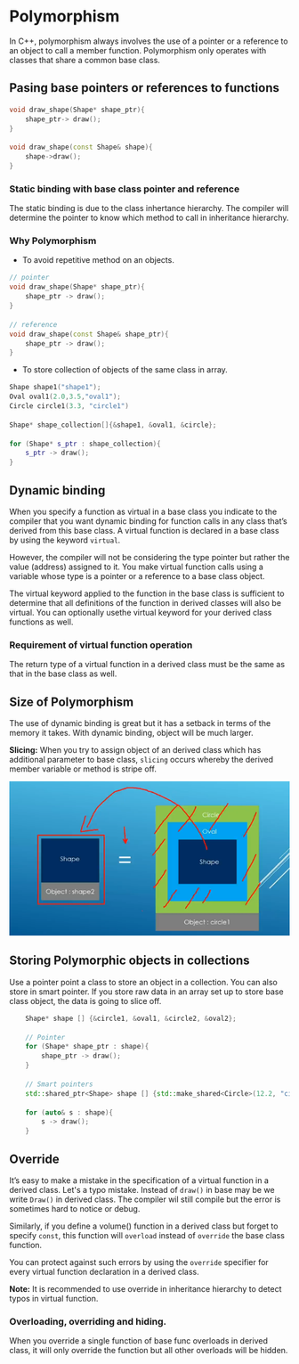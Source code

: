 # Polymorphism

In C++, polymorphism always involves the use of a pointer or a reference to an object to call a member function. Polymorphism only operates with classes that share a common base class.

## Pasing base pointers or references to functions

```c++
void draw_shape(Shape* shape_ptr){
    shape_ptr-> draw();
}

void draw_shape(const Shape& shape){
    shape->draw();
}
```

### Static binding with base class pointer and reference

The static binding is due to the class inhertance hierarchy. The compiler will determine the pointer to know which method to call in inheritance hierarchy.

### Why Polymorphism
* To avoid repetitive method on an objects.
```c++
// pointer
void draw_shape(Shape* shape_ptr){
    shape_ptr -> draw();
}

// reference
void draw_shape(const Shape& shape_ptr){
    shape_ptr -> draw();
}
```
* To store collection of objects of the same class in array.

```c++
Shape shape1("shape1");
Oval oval1(2.0,3.5,"oval1");
Circle circle1(3.3, "circle1")

Shape* shape_collection[]{&shape1, &oval1, &circle};

for (Shape* s_ptr : shape_collection){
    s_ptr -> draw();
}
```

## Dynamic binding

When you specify a function as virtual in a base class you indicate to the compiler that you want dynamic binding for function calls in any class that’s derived from this base class. A virtual function is declared in a base class by using the keyword `virtual`.

However, the compiler will not be considering the type pointer but rather the value (address) assigned to it. You make virtual function calls using a variable whose type is a pointer or a reference to a base class object. 

The virtual keyword applied to the function in the base class is sufficient to determine that all definitions of the function in derived classes will also be virtual. You can optionally usethe virtual keyword for your derived class functions as well.

### Requirement of virtual function operation

The return type of a virtual function in a derived class must be the same as that in the base class as well.

## Size of Polymorphism

The use of dynamic binding is great but it has a setback in terms of the memory it takes. With dynamic binding, object will be much larger. 

**Slicing:** When you try to assign object of an derived class which has additional parameter to base class, `slicing` occurs whereby the derived member variable or method is stripe off.

![slicing](slicing.png)

## Storing Polymorphic objects in collections 

Use a pointer point a class to store an object in a collection. You can also store in smart pointer. If you store raw data in an array set up to store base class object, the data is going to slice off.

```c++
    Shape* shape [] {&circle1, &oval1, &circle2, &oval2};

    // Pointer
    for (Shape* shape_ptr : shape){
        shape_ptr -> draw();
    }

    // Smart pointers
    std::shared_ptr<Shape> shape [] {std::make_shared<Circle>(12.2, "circle1"), std::make_shared<Oval>(10.0,20.0,"oval1")};

    for (auto& s : shape){
        s -> draw();
    }
```

## Override
It’s easy to make a mistake in the specification of a virtual function in a derived class. Let's a typo mistake. Instead of `draw()` in base may be we write `Draw()` in derived class. The compiler wil still compile but the error is sometimes hard to notice or debug.

Similarly, if you define a volume() function in a derived class but forget to specify `const`, this function will `overload` instead of `override` the base class function.

You can protect against such errors by using the `override` specifier for every virtual function declaration in a derived class.

**Note:** It is recommended to use override in inheritance hierarchy to detect typos in virtual function.

### Overloading, overriding and hiding.

When you override a single function of base func overloads in derived class, it will only override the function but all other overloads will be hidden.